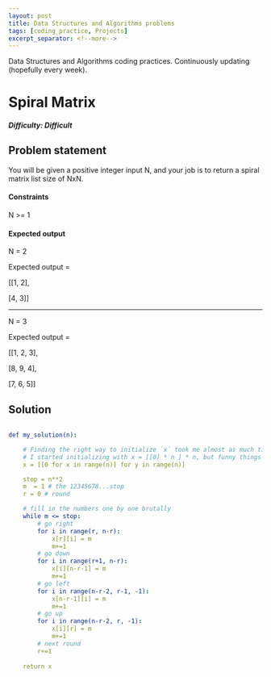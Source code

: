 ```yaml
---
layout: post
title: Data Structures and Algorithms problems
tags: [coding_practice, Projects]
excerpt_separator: <!--more-->
---
```


Data Structures and Algorithms coding practices. Continuously updating (hopefully every week).
<!--more-->

# Spiral Matrix
##### Difficulty: Difficult

## Problem statement
You will be given a positive integer input N, and your job is to return a spiral matrix list size of NxN. 

#### Constraints
N >= 1

#### Expected output

N = 2

Expected output = 

[[1, 2],

[4, 3]]

--------------------------

N = 3 

Expected output = 

[[1, 2, 3],

[8, 9, 4],

[7, 6, 5]]

## Solution  

```yml

def my_solution(n):

    # Finding the right way to initialize `x` took me almost as much time as solving the rest of the problem orz
    # I started initializing with x = [[0] * n ] * n, but funny things would happen
    x = [[0 for x in range(n)] for y in range(n)] 

    stop = n**2
    m  = 1 # the 12345678...stop 
    r = 0 # round

    # fill in the numbers one by one brutally
    while m <= stop:
        # go right
        for i in range(r, n-r):
            x[r][i] = m
            m+=1
        # go down
        for i in range(r+1, n-r):
            x[i][n-r-1] = m
            m+=1
        # go left
        for i in range(n-r-2, r-1, -1):
            x[n-r-1][i] = m
            m+=1
        # go up
        for i in range(n-r-2, r, -1):
            x[i][r] = m
            m+=1
        # next round
        r+=1
        
    return x

```
